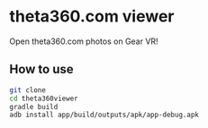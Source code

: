 # theta360.com viewer

Open theta360.com photos on Gear VR!

## How to use

```bash
git clone
cd theta360viewer
gradle build
adb install app/build/outputs/apk/app-debug.apk
```
